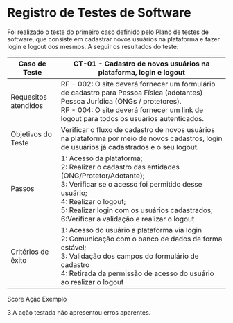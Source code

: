 # Registro de Testes de Software

Foi realizado o teste do primeiro caso definido pelo Plano de testes de software, que consiste em cadastrar novos usuários na plataforma e fazer login e logout dos mesmos.
A seguir os resultados do teste:

|Caso de Teste        |CT-01 - Cadastro de novos usuários na plataforma, login e logout|
|---------------------|----------------------------------------------------------------|
|Requesitos atendidos |RF - 002: O site deverá fornecer um formulário de cadastro para Pessoa Física (adotantes) Pessoa Jurídica (ONGs / protetores).<br>RF - 004: O site deverá fornecer um link de logout para todos os usuários autenticados.
|Objetivos do Teste   |Verificar o fluxo de cadastro de novos usuários na plataforma por meio de novos cadastros, login de usuários já cadastrados e o seu logout.|
|Passos               |1: Acesso da plataforma;<br>2: Realizar o cadastro das entidades (ONG/Protetor/Adotante);<br>3: Verificar se o acesso foi permitido desse usuário;<br>4: Realizar o logout;<br>5: Realizar login com os usuários cadastrados;<br>6:Verificar a validação e realizar o logout|
|Critérios de êxito   |1: Acesso do usuário a plataforma via login<br>2: Comunicação com o banco de dados de forma estável;<br>3: Validação dos campos do formulário de cadastro<br>4: Retirada da permissão de acesso do usuário ao realizar o logout|
Score	Ação	Exemplo

3	A ação testada não apresentou erros aparentes. 





